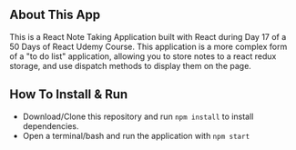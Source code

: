 ## About This App 
This is a React Note Taking Application built with React during Day 17 of a 50 Days of React Udemy Course.
This application is a more complex form of a "to do list" application, allowing you to store notes to a react redux storage, and use dispatch methods to display them on the page.

## How To Install & Run
- Download/Clone this repository and run `npm install` to install dependencies.
- Open a terminal/bash and run the application with `npm start`
